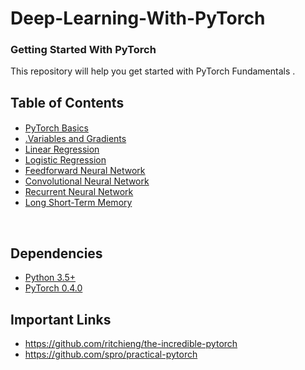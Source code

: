 # Deep-Learning-With-PyTorch
### Getting Started With PyTorch 

This repository will help you get started with PyTorch Fundamentals .

## Table of Contents

#### 
* [PyTorch Basics](https://github.com/TheCaffeineDev/Deep-Learning-With-PyTorch/blob/master/1.PyTorch%20Fundamentals.ipynb)
* [.Variables and Gradients](https://github.com/TheCaffeineDev/Deep-Learning-With-PyTorch/blob/master/2.Variables%20and%20Gradients.ipynb)
* [Linear Regression](https://github.com/TheCaffeineDev/Deep-Learning-With-PyTorch/blob/master/3.Linear%20Regression%20With%20PyTorch.ipynb)
* [Logistic Regression](https://github.com/TheCaffeineDev/Deep-Learning-With-PyTorch/blob/master/4.Logistic%20Regression.ipynb)
* [Feedforward Neural Network](https://github.com/TheCaffeineDev/Deep-Learning-With-PyTorch/blob/master/5.Neural%20Networks%20With%20PyTorch.ipynb)
* [Convolutional Neural Network](https://github.com/TheCaffeineDev/Deep-Learning-With-PyTorch/blob/master/6.CNN%20With%20PyTorch.ipynb)
* [Recurrent Neural Network](https://github.com/TheCaffeineDev/Deep-Learning-With-PyTorch/blob/master/7.RNN%20With%20PyTorch.ipynb)
* [Long Short-Term Memory ](https://github.com/TheCaffeineDev/Deep-Learning-With-PyTorch/blob/master/8.LSTM%20With%20PyTorch.ipynb)




<br/>

## Dependencies
* [Python 3.5+](https://www.continuum.io/downloads)
* [PyTorch 0.4.0](http://pytorch.org/)

## Important Links 

* https://github.com/ritchieng/the-incredible-pytorch
* https://github.com/spro/practical-pytorch

